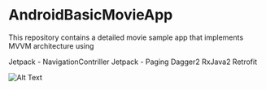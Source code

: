 # AndroidBasicMovieApp

This repository contains a detailed movie sample app that implements MVVM architecture using

Jetpack - NavigationContriller 
Jetpack - Paging
Dagger2
RxJava2
Retrofit

![Alt Text](https://i.imgur.com/lvjNHWz.png)


